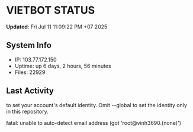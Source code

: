 # VIETBOT STATUS
**Updated**: Fri Jul 11 11:09:22 PM +07 2025

## System Info
- IP: 103.77.172.150
- Uptime: up 6 days, 2 hours, 56 minutes
- Files: 22929

## Last Activity

to set your account's default identity.
Omit --global to set the identity only in this repository.

fatal: unable to auto-detect email address (got 'root@vinh3690.(none)')
